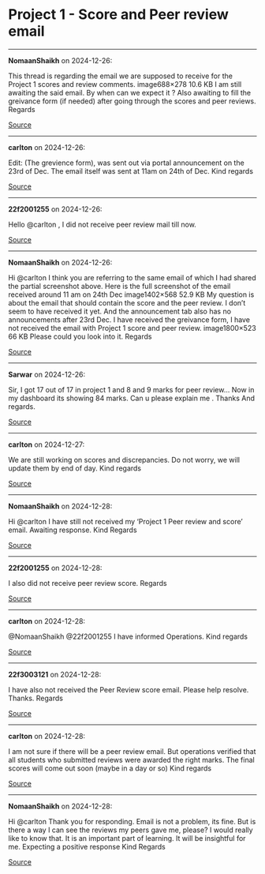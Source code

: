 # Project 1 - Score and Peer review email


---

**NomaanShaikh** on 2024-12-26:

This thread is regarding the email we are supposed to receive for the Project 1 scores and review comments.
image688×278 10.6 KB
I am still awaiting the said email. By when can we expect it ?
Also awaiting to fill the greivance form (if needed) after going through the scores and peer reviews.
Regards

[Source](https://discourse.onlinedegree.iitm.ac.in/t/project-1-score-and-peer-review-email/160522/1)

---

**carlton** on 2024-12-26:

Edit: (The grevience form), was sent out via portal announcement on the 23rd of Dec.
The email itself was sent at 11am on 24th of Dec.
Kind regards

[Source](https://discourse.onlinedegree.iitm.ac.in/t/project-1-score-and-peer-review-email/160522/2)

---

**22f2001255** on 2024-12-26:

Hello @carlton , I did not receive peer review mail till now.

[Source](https://discourse.onlinedegree.iitm.ac.in/t/project-1-score-and-peer-review-email/160522/3)

---

**NomaanShaikh** on 2024-12-26:

Hi @carlton
I think you are referring to the same email of which I had shared the partial screenshot above. Here is the full screenshot of the email received around 11 am on 24th Dec
image1402×568 52.9 KB
My question is  about the email that should contain the score and the peer review. I don’t seem to have received it yet. And the announcement tab also has no announcements after 23rd Dec. I have received the greivance form, I have not received the email with Project 1 score and peer review.
image1800×523 66 KB
Please could you look into it.
Regards

[Source](https://discourse.onlinedegree.iitm.ac.in/t/project-1-score-and-peer-review-email/160522/4)

---

**Sarwar** on 2024-12-26:

Sir,
I got 17 out of 17 in project 1 and 8 and 9 marks for peer review…
Now in my dashboard its showing 84 marks.
Can u please explain me .
Thanks And regards.

[Source](https://discourse.onlinedegree.iitm.ac.in/t/project-1-score-and-peer-review-email/160522/5)

---

**carlton** on 2024-12-27:

We are still working on scores and discrepancies. Do not worry, we will update them by end of day.
Kind regards

[Source](https://discourse.onlinedegree.iitm.ac.in/t/project-1-score-and-peer-review-email/160522/6)

---

**NomaanShaikh** on 2024-12-28:

Hi @carlton
I have still not received my ‘Project 1 Peer review and score’ email.
Awaiting  response.
Kind Regards

[Source](https://discourse.onlinedegree.iitm.ac.in/t/project-1-score-and-peer-review-email/160522/7)

---

**22f2001255** on 2024-12-28:

I also did not receive peer review score.
Regards

[Source](https://discourse.onlinedegree.iitm.ac.in/t/project-1-score-and-peer-review-email/160522/8)

---

**carlton** on 2024-12-28:

@NomaanShaikh @22f2001255
I have informed Operations.
Kind regards

[Source](https://discourse.onlinedegree.iitm.ac.in/t/project-1-score-and-peer-review-email/160522/9)

---

**22f3003121** on 2024-12-28:

I have also not received the Peer Review score email. Please help resolve. Thanks.
Regards

[Source](https://discourse.onlinedegree.iitm.ac.in/t/project-1-score-and-peer-review-email/160522/10)

---

**carlton** on 2024-12-28:

I am not sure if there will be a peer review email. But operations verified that all students who submitted reviews were awarded the right marks.
The final scores will come out soon (maybe in a day or so)
Kind regards

[Source](https://discourse.onlinedegree.iitm.ac.in/t/project-1-score-and-peer-review-email/160522/11)

---

**NomaanShaikh** on 2024-12-28:

Hi @carlton
Thank you for responding.
Email is not a problem, its fine.
But is there a way I can see the reviews my peers gave me, please? I would really like to know that. It is an important part of learning. It will be insightful for me.
Expecting a positive response 
Kind Regards

[Source](https://discourse.onlinedegree.iitm.ac.in/t/project-1-score-and-peer-review-email/160522/12)